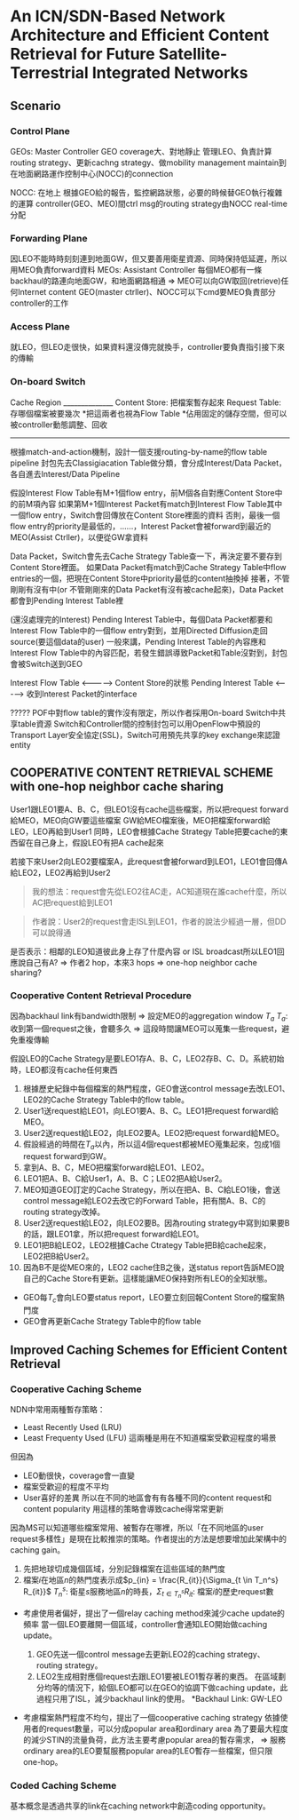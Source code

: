 # An ICN/SDN-Based Network Architecture and Efficient Content Retrieval for Future Satellite-Terrestrial Integrated Networks
## Scenario
### Control Plane
GEOs: Master Controller
GEO coverage大、對地靜止
管理LEO、負責計算routing strategy、更新cachng strategy、做mobility management
maintain到在地面網路運作控制中心(NOCC)的connection

NOCC: 在地上
根據GEO給的報告，監控網路狀態，必要的時候替GEO執行複雜的運算
controller(GEO、MEO)間ctrl msg的routing strategy由NOCC real-time分配

### Forwarding Plane
因LEO不能時時刻刻連到地面GW，但又要善用衛星資源、同時保持低延遲，所以用MEO負責forward資料
MEOs: Assistant Controller
每個MEO都有一條backhaul的路連向地面GW，和地面網路相通 => MEO可以向GW取回(retrieve)任何Internet content
GEO(master ctrller)、NOCC可以下cmd要MEO負責部分controller的工作

### Access Plane
就LEO，但LEO走很快，如果資料還沒傳完就換手，controller要負責指引接下來的傳輸


### On-board Switch

Cache Region ______________
	Content Store: 把檔案暫存起來
	Request Table: 存哪個檔案被要幾次
	*把這兩者也視為Flow Table
	*佔用固定的儲存空間，但可以被controller動態調整、回收
_________________________

根據match-and-action機制，設計一個支援routing-by-name的flow table pipeline
封包先去Classigiacation Table做分類，會分成Interest/Data Packet，各自進去Interest/Data Pipeline

假設Interest Flow Table有M+1個flow entry，前M個各自對應Content Store中的前M項內容
	如果第M+1個Interest Packet有match到Interest Flow Table其中一個flow entry，Switch會回傳放在Content Store裡面的資料
	否則，最後一個flow entry的priority是最低的，......，Interest Packet會被forward到最近的MEO(Assist Ctrller)，以便從GW拿資料

Data Packet，Switch會先去Cache Strategy Table查一下，再決定要不要存到Content Store裡面。
	如果Data Packet有match到Cache Strategy Table中flow entries的一個，把現在Content Store中priority最低的content抽換掉
	接著，不管剛剛有沒有中(or 不管剛剛來的Data Packet有沒有被cache起來)，Data Packet都會到Pending Interest Table裡

(還沒處理完的Interest)
Pending Interest Table中，每個Data Packet都要和Interest Flow Table中的一個flow entry對到，並用Directed Diffusion走回source(要這個data的user)
一般來講，Pending Interest Table的內容應和Interest Flow Table中的內容匹配，若發生錯誤導致Packet和Table沒對到，封包會被Switch送到GEO

Interest Flow Table      <----->  Content Store的狀態
Pending Interest Table  <----->  收到Interest Packet的interface

?????
POF中對flow table的實作沒有限定，所以作者採用On-board Switch中共享table資源
Switch和Controller間的控制封包可以用OpenFlow中預設的Transport Layer安全協定(SSL)，Switch可用預先共享的key exchange來認證entity


## COOPERATIVE CONTENT RETRIEVAL SCHEME with one-hop neighbor cache sharing

User1跟LEO1要A、B、C，但LEO1沒有cache這些檔案，所以把request forward給MEO，MEO向GW要這些檔案
GW給MEO檔案後，MEO把檔案forward給LEO，LEO再給到User1
同時，LEO會根據Cache Strategy Table把要cache的東西留在自己身上，假設LEO有把A cache起來

若接下來User2向LEO2要檔案A，此request會被forward到LEO1，LEO1會回傳A給LEO2，LEO2再給到User2
> 我的想法：request會先從LEO2往AC走，AC知道現在誰cache什麼，所以AC把request給到LEO1

> 作者說：User2的request會走ISL到LEO1，作者的說法少經過一層，但DD可以說得通

是否表示：相鄰的LEO知道彼此身上存了什麼內容 or ISL broadcast所以LEO1回應說自己有A?
=> 作者2 hop，本來3 hops => one-hop neighbor cache sharing?

### Cooperative Content Retrieval Procedure

因為backhaul link有bandwidth限制 => 設定MEO的aggregation window $T_a$
$T_a$: 收到第一個request之後，會聽多久 => 這段時間讓MEO可以蒐集一些request，避免重複傳輸

假設LEO的Cache Strategy是要LEO1存A、B、C，LEO2存B、C、D。系統初始時，LEO都沒有cache任何東西

1. 根據歷史紀錄中每個檔案的熱門程度，GEO會送control message去改LEO1、LEO2的Cache Strategy Table中的flow table。
2. User1送request給LEO1，向LEO1要A、B、C。LEO1把request forward給MEO。
3. User2送request給LEO2，向LEO2要A。LEO2把request forward給MEO。
4. 假設經過的時間在$T_a$以內，所以這4個request都被MEO蒐集起來，包成1個request forward到GW。
5. 拿到A、B、C，MEO把檔案forward給LEO1、LEO2。
6. LEO1把A、B、C給User1，A、B、C；LEO2把A給User2。
7. MEO知道GEO訂定的Cache Strategy，所以在把A、B、C給LEO1後，會送control message給LEO2去改它的Forward Table，把有關A、B、C的routing strategy改掉。
8. User2送request給LEO2，向LEO2要B。因為routing strategy中寫到如果要B的話，跟LEO1拿，所以把request forward給LEO1。
9. LEO1把B給LEO2，LEO2根據Cache Ctrategy Table把B給cache起來，LEO2把B給User2。
10. 因為B不是從MEO來的，LEO2 cache住B之後，送status report告訴MEO說自己的Cache Store有更新。這樣能讓MEO保持對所有LEO的全知狀態。

- GEO每$T_c$會向LEO要status report，LEO要立刻回報Content Store的檔案熱門度
- GEO會再更新Cache Strategy Table中的flow table

## Improved Caching Schemes for Efficient Content Retrieval

### Cooperative Caching Scheme
NDN中常用兩種暫存策略：
- Least Recently Used (LRU)
- Least Frequenty Used (LFU)
這兩種是用在不知道檔案受歡迎程度的場景

但因為
- LEO動很快，coverage會一直變
- 檔案受歡迎的程度不平均
- User喜好的差異
所以在不同的地區會有有各種不同的content request和content popularity
用這樣的策略會導致cache得常常更新

因為MS可以知道哪些檔案常用、被暫存在哪裡，所以「在不同地區的user request多樣性」是現在比較推崇的策略。作者提出的方法是想要增加此架構中的caching gain。

1. 先把地球切成幾個區域，分別記錄檔案在這些區域的熱門度
2. 檔案$i$在地區$n$的熱門度表示成$p_{in} = \frac{R_{it}}{\Sigma_{t \in T_n^s} R_{it}}$
$T_n^s$: 衛星$s$服務地區$n$的時長，$\Sigma_{t \in T_n^s} R_{it}$: 檔案$i$的歷史request數

- 考慮使用者偏好，提出了一個relay caching method來減少cache update的頻率
    當一個LEO要離開一個區域，controller會通知LEO開始做caching update。
    <!-- LEO2要離開Area2到Area1；因為上一個服務Area1的是LEO1，所以LEO2會在GEO的協調下送一個request給LEO1去要他cache住的東西。 -->

    1. GEO先送一個control message去更新LEO2的caching strategy、routing strategy。
    2. LEO2生成相對應個request去跟LEO1要被LEO1暫存著的東西。
    在區域劃分均等的情況下，給個LEO都可以在GEO的協調下做caching update，此過程只用了ISL，減少backhaul link的使用。
    *Backhaul Link: GW-LEO
- 考慮檔案熱門程度不均勻，提出了一個cooperative caching strategy
    依據使用者的request數量，可以分成popular area和ordinary area
    為了要最大程度的減少STIN的流量負荷，此方法主要考慮popular area的暫存需求，
    => 服務ordinary area的LEO要幫服務popular area的LEO暫存一些檔案，但只限one-hop。
### Coded Caching Scheme
基本概念是透過共享的link在caching network中創造coding opportunity。

